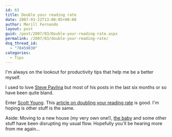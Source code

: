 ```yaml
---
id: 63
title: Double your reading rate
date: 2007-03-22T13:00:05+00:00
author: Merill Fernando
layout: post
guid: /post/2007/03/Double-your-reading-rate.aspx
permalink: /2007/03/double-your-reading-rate/
dsq_thread_id:
  - "78459830"
categories:
  - Tips
---
```

<p>I'm always on the lookout for productivity tips that help me be a better myself. </p> <p>I used to love <a href="http://www.stevepavlina.com/blog">Steve Pavlina</a> but&nbsp;most of his&nbsp;posts in the last six&nbsp;months or so have been quite bland. </p> <p>Enter <a href="http://www.scotthyoung.com/">Scott Young</a>. This <a href="http://www.scotthyoung.com/blog/2007/03/10/double-your-reading-rate/">article on doubling your reading rate</a> is good. I'm hoping is other stuff is the same.</p> <p>Aside: Moving to a new house (my very own one!), <a href="http://www.joshuaf.net">the baby</a>&nbsp;and some other stuff have been disrupting my usual flow. Hopefully you'll be hearing more from me again...</p>
